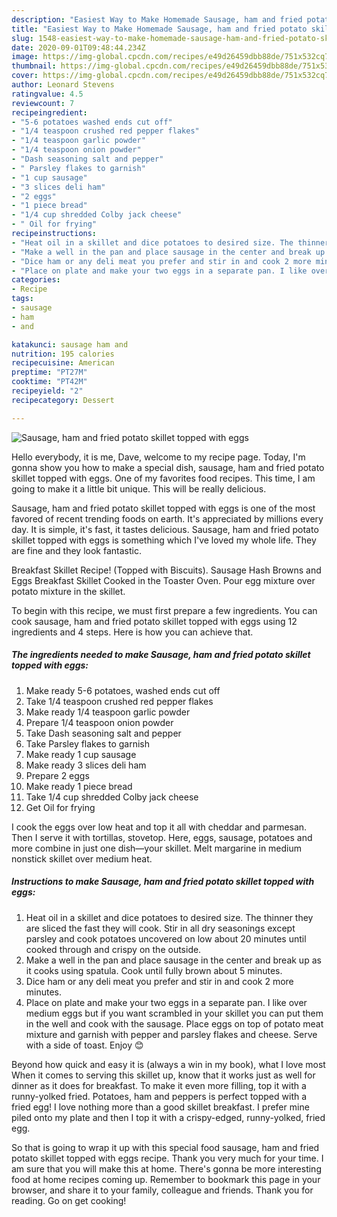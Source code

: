 ```yaml
---
description: "Easiest Way to Make Homemade Sausage, ham and fried potato skillet topped with eggs"
title: "Easiest Way to Make Homemade Sausage, ham and fried potato skillet topped with eggs"
slug: 1548-easiest-way-to-make-homemade-sausage-ham-and-fried-potato-skillet-topped-with-eggs
date: 2020-09-01T09:48:44.234Z
image: https://img-global.cpcdn.com/recipes/e49d26459dbb88de/751x532cq70/sausage-ham-and-fried-potato-skillet-topped-with-eggs-recipe-main-photo.jpg
thumbnail: https://img-global.cpcdn.com/recipes/e49d26459dbb88de/751x532cq70/sausage-ham-and-fried-potato-skillet-topped-with-eggs-recipe-main-photo.jpg
cover: https://img-global.cpcdn.com/recipes/e49d26459dbb88de/751x532cq70/sausage-ham-and-fried-potato-skillet-topped-with-eggs-recipe-main-photo.jpg
author: Leonard Stevens
ratingvalue: 4.5
reviewcount: 7
recipeingredient:
- "5-6 potatoes washed ends cut off"
- "1/4 teaspoon crushed red pepper flakes"
- "1/4 teaspoon garlic powder"
- "1/4 teaspoon onion powder"
- "Dash seasoning salt and pepper"
- " Parsley flakes to garnish"
- "1 cup sausage"
- "3 slices deli ham"
- "2 eggs"
- "1 piece bread"
- "1/4 cup shredded Colby jack cheese"
- " Oil for frying"
recipeinstructions:
- "Heat oil in a skillet and dice potatoes to desired size. The thinner they are sliced the fast they will cook. Stir in all dry seasonings except parsley and cook potatoes uncovered on low about 20 minutes until cooked through and crispy on the outside."
- "Make a well in the pan and place sausage in the center and break up as it cooks using spatula. Cook until fully brown about 5 minutes."
- "Dice ham or any deli meat you prefer and stir in and cook 2 more minutes."
- "Place on plate and make your two eggs in a separate pan. I like over medium eggs but if you want scrambled in your skillet you can put them in the well and cook with the sausage. Place eggs on top of potato meat mixture and garnish with pepper and parsley flakes and cheese. Serve with a side of toast. Enjoy 😊"
categories:
- Recipe
tags:
- sausage
- ham
- and

katakunci: sausage ham and 
nutrition: 195 calories
recipecuisine: American
preptime: "PT27M"
cooktime: "PT42M"
recipeyield: "2"
recipecategory: Dessert

---
```



![Sausage, ham and fried potato skillet topped with eggs](https://img-global.cpcdn.com/recipes/e49d26459dbb88de/751x532cq70/sausage-ham-and-fried-potato-skillet-topped-with-eggs-recipe-main-photo.jpg)

Hello everybody, it is me, Dave, welcome to my recipe page. Today, I'm gonna show you how to make a special dish, sausage, ham and fried potato skillet topped with eggs. One of my favorites food recipes. This time, I am going to make it a little bit unique. This will be really delicious.

Sausage, ham and fried potato skillet topped with eggs is one of the most favored of recent trending foods on earth. It's appreciated by millions every day. It is simple, it's fast, it tastes delicious. Sausage, ham and fried potato skillet topped with eggs is something which I've loved my whole life. They are fine and they look fantastic.

Breakfast Skillet Recipe! (Topped with Biscuits). Sausage Hash Browns and Eggs Breakfast Skillet Cooked in the Toaster Oven. Pour egg mixture over potato mixture in the skillet.


To begin with this recipe, we must first prepare a few ingredients. You can cook sausage, ham and fried potato skillet topped with eggs using 12 ingredients and 4 steps. Here is how you can achieve that.

<!--inarticleads1-->

##### The ingredients needed to make Sausage, ham and fried potato skillet topped with eggs:

1. Make ready 5-6 potatoes, washed ends cut off
1. Take 1/4 teaspoon crushed red pepper flakes
1. Make ready 1/4 teaspoon garlic powder
1. Prepare 1/4 teaspoon onion powder
1. Take Dash seasoning salt and pepper
1. Take  Parsley flakes to garnish
1. Make ready 1 cup sausage
1. Make ready 3 slices deli ham
1. Prepare 2 eggs
1. Make ready 1 piece bread
1. Take 1/4 cup shredded Colby jack cheese
1. Get  Oil for frying


I cook the eggs over low heat and top it all with cheddar and parmesan. Then I serve it with tortillas, stovetop. Here, eggs, sausage, potatoes and more combine in just one dish—your skillet. Melt margarine in medium nonstick skillet over medium heat. 

<!--inarticleads2-->

##### Instructions to make Sausage, ham and fried potato skillet topped with eggs:

1. Heat oil in a skillet and dice potatoes to desired size. The thinner they are sliced the fast they will cook. Stir in all dry seasonings except parsley and cook potatoes uncovered on low about 20 minutes until cooked through and crispy on the outside.
1. Make a well in the pan and place sausage in the center and break up as it cooks using spatula. Cook until fully brown about 5 minutes.
1. Dice ham or any deli meat you prefer and stir in and cook 2 more minutes.
1. Place on plate and make your two eggs in a separate pan. I like over medium eggs but if you want scrambled in your skillet you can put them in the well and cook with the sausage. Place eggs on top of potato meat mixture and garnish with pepper and parsley flakes and cheese. Serve with a side of toast. Enjoy 😊


Beyond how quick and easy it is (always a win in my book), what I love most When it comes to serving this skillet up, know that it works just as well for dinner as it does for breakfast. To make it even more filling, top it with a runny-yolked fried. Potatoes, ham and peppers is perfect topped with a fried egg! I love nothing more than a good skillet breakfast. I prefer mine piled onto my plate and then I top it with a crispy-edged, runny-yolked, fried egg. 

So that is going to wrap it up with this special food sausage, ham and fried potato skillet topped with eggs recipe. Thank you very much for your time. I am sure that you will make this at home. There's gonna be more interesting food at home recipes coming up. Remember to bookmark this page in your browser, and share it to your family, colleague and friends. Thank you for reading. Go on get cooking!
